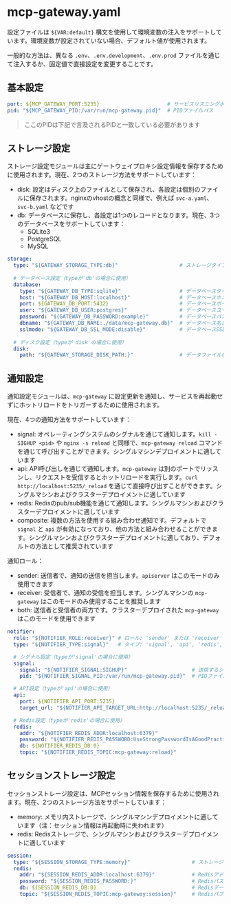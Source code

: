 # mcp-gateway.yaml

設定ファイルは `${VAR:default}` 構文を使用して環境変数の注入をサポートしています。環境変数が設定されていない場合、デフォルト値が使用されます。

一般的な方法は、異なる `.env`、`.env.development`、`.env.prod` ファイルを通じて注入するか、固定値で直接設定を変更することです。

## 基本設定

```yaml
port: ${MCP_GATEWAY_PORT:5235}                      # サービスリスニングポート
pid: "${MCP_GATEWAY_PID:/var/run/mcp-gateway.pid}"  # PIDファイルパス
```

> ここのPIDは下記で言及されるPIDと一致している必要があります

## ストレージ設定

ストレージ設定モジュールは主にゲートウェイプロキシ設定情報を保存するために使用されます。現在、2つのストレージ方法をサポートしています：
- disk: 設定はディスク上のファイルとして保存され、各設定は個別のファイルに保存されます。nginxのvhostの概念と同様で、例えば `svc-a.yaml`、`svc-b.yaml` などです
- db: データベースに保存し、各設定は1つのレコードとなります。現在、3つのデータベースをサポートしています：
    - SQLite3
    - PostgreSQL
    - MySQL

```yaml
storage:
  type: "${GATEWAY_STORAGE_TYPE:db}"                    # ストレージタイプ: db, disk
  
  # データベース設定（typeが'db'の場合に使用）
  database:
    type: "${GATEWAY_DB_TYPE:sqlite}"                   # データベースタイプ（sqlite, postgres, mysql）
    host: "${GATEWAY_DB_HOST:localhost}"                # データベースホストアドレス
    port: ${GATEWAY_DB_PORT:5432}                       # データベースポート
    user: "${GATEWAY_DB_USER:postgres}"                 # データベースユーザー名
    password: "${GATEWAY_DB_PASSWORD:example}"          # データベースパスワード
    dbname: "${GATEWAY_DB_NAME:./data/mcp-gateway.db}"  # データベース名またはファイルパス
    sslmode: "${GATEWAY_DB_SSL_MODE:disable}"           # データベースSSLモード
  
  # ディスク設定（typeが'disk'の場合に使用）
  disk:
    path: "${GATEWAY_STORAGE_DISK_PATH:}"               # データファイル保存パス
```

## 通知設定

通知設定モジュールは、`mcp-gateway` に設定更新を通知し、サービスを再起動せずにホットリロードをトリガーするために使用されます。

現在、4つの通知方法をサポートしています：
- signal: オペレーティングシステムのシグナルを通じて通知します。`kill -SIGHUP <pid>` や `nginx -s reload` と同様で、`mcp-gateway reload` コマンドを通じて呼び出すことができます。シングルマシンデプロイメントに適しています
- api: API呼び出しを通じて通知します。`mcp-gateway` は別のポートでリッスンし、リクエストを受信するとホットリロードを実行します。`curl http://localhost:5235/_reload` を通じて直接呼び出すことができます。シングルマシンおよびクラスターデプロイメントに適しています
- redis: Redisのpub/sub機能を通じて通知します。シングルマシンおよびクラスターデプロイメントに適しています
- composite: 複数の方法を使用する組み合わせ通知です。デフォルトで `signal` と `api` が有効になっており、他の方法と組み合わせることができます。シングルマシンおよびクラスターデプロイメントに適しており、デフォルトの方法として推奨されています

通知ロール：
- sender: 送信者で、通知の送信を担当します。`apiserver` はこのモードのみ使用できます
- receiver: 受信者で、通知の受信を担当します。シングルマシンの `mcp-gateway` はこのモードのみ使用することを推奨します
- both: 送信者と受信者の両方です。クラスターデプロイされた `mcp-gateway` はこのモードを使用できます

```yaml
notifier:
  role: "${NOTIFIER_ROLE:receiver}" # ロール: 'sender' または 'receiver'
  type: "${NOTIFIER_TYPE:signal}"   # タイプ: 'signal', 'api', 'redis', または 'composite'

  # シグナル設定（typeが'signal'の場合に使用）
  signal:
    signal: "${NOTIFIER_SIGNAL:SIGHUP}"                     # 送信するシグナル
    pid: "${NOTIFIER_SIGNAL_PID:/var/run/mcp-gateway.pid}"  # PIDファイルパス

  # API設定（typeが'api'の場合に使用）
  api:
    port: ${NOTIFIER_API_PORT:5235}                                         # APIポート
    target_url: "${NOTIFIER_API_TARGET_URL:http://localhost:5235/_reload}"  # リロードエンドポイント

  # Redis設定（typeが'redis'の場合に使用）
  redis:
    addr: "${NOTIFIER_REDIS_ADDR:localhost:6379}"                               # Redisアドレス
    password: "${NOTIFIER_REDIS_PASSWORD:UseStrongPasswordIsAGoodPractice}"     # Redisパスワード
    db: ${NOTIFIER_REDIS_DB:0}                                                  # Redisデータベース番号
    topic: "${NOTIFIER_REDIS_TOPIC:mcp-gateway:reload}"                         # Redisパブ/サブトピック
```

## セッションストレージ設定

セッションストレージ設定は、MCPセッション情報を保存するために使用されます。現在、2つのストレージ方法をサポートしています：
- memory: メモリ内ストレージで、シングルマシンデプロイメントに適しています（注：セッション情報は再起動時に失われます）
- redis: Redisストレージで、シングルマシンおよびクラスターデプロイメントに適しています

```yaml
session:
  type: "${SESSION_STORAGE_TYPE:memory}"                    # ストレージタイプ: memory, redis
  redis:
    addr: "${SESSION_REDIS_ADDR:localhost:6379}"            # Redisアドレス
    password: "${SESSION_REDIS_PASSWORD:}"                  # Redisパスワード
    db: ${SESSION_REDIS_DB:0}                               # Redisデータベース番号
    topic: "${SESSION_REDIS_TOPIC:mcp-gateway:session}"     # Redisパブ/サブトピック
``` 